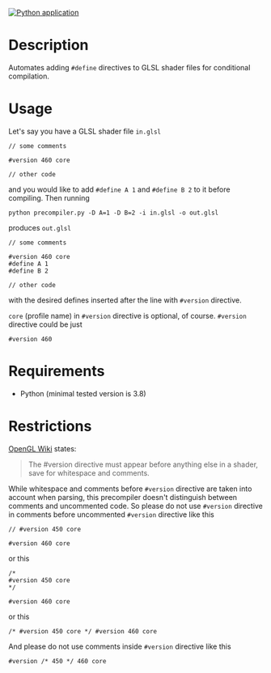 [![Python application](https://github.com/th3or14/glsl-precompiler/actions/workflows/python-app.yml/badge.svg)](https://github.com/th3or14/glsl-precompiler/actions/workflows/python-app.yml)

# Description

Automates adding `#define` directives to GLSL shader files for conditional compilation.

# Usage

Let's say you have a GLSL shader file `in.glsl`

```
// some comments

#version 460 core

// other code
```

and you would like to add `#define A 1` and `#define B 2` to it before compiling. Then running

```
python precompiler.py -D A=1 -D B=2 -i in.glsl -o out.glsl
```

produces `out.glsl`

```
// some comments

#version 460 core
#define A 1
#define B 2

// other code
```

with the desired defines inserted after the line with `#version` directive.

`core` (profile name) in `#version` directive is optional, of course. `#version` directive could be just

```
#version 460
```

# Requirements

- Python (minimal tested version is 3.8)

# Restrictions

[OpenGL Wiki](https://wikis.khronos.org/opengl/Core_Language_(GLSL)#Version) states:

> The #version directive must appear before anything else in a shader, save for whitespace and comments.

While whitespace and comments before `#version` directive are taken into account when parsing, this precompiler doesn't distinguish between comments and uncommented code. So please do not use `#version` directive in comments before uncommented `#version` directive like this

```
// #version 450 core

#version 460 core
```

or this

```
/*
#version 450 core
*/

#version 460 core
```

or this

```
/* #version 450 core */ #version 460 core
```

And please do not use comments inside `#version` directive like this

```
#version /* 450 */ 460 core
```

